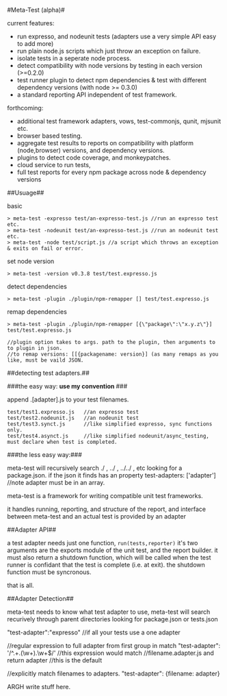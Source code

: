 
#Meta-Test (alpha)#

current features:

  * run expresso, and nodeunit tests (adapters use a very simple API easy to add more)
  * run plain node.js scripts which just throw an exception on failure.
  * isolate tests in a seperate node process.
  * detect compatibility with node versions by testing in each version (>=0.2.0)
  * test runner plugin to detect npm dependencies & test with different dependency versions (with node >= 0.3.0)
  * a standard reporting API independent of test framework.

forthcoming:

  * additional test framework adapters,  vows, test-commonjs, qunit, mjsunit etc.
  * browser based testing.
  * aggregate test results to reports on compatibility with platform (node,browser) versions, and dependency versions.
  * plugins to detect code coverage, and monkeypatches.
  * cloud service to run tests, 
  * full test reports for every npm package across node & dependency versions

##Usuage##

basic

    > meta-test -expresso test/an-expresso-test.js //run an expresso test etc.
    > meta-test -nodeunit test/an-expresso-test.js //run an nodeunit test etc.
    > meta-test -node test/script.js //a script which throws an exception & exits on fail or error.

set node version

    > meta-test -version v0.3.8 test/test.expresso.js
    
detect dependencies

    > meta-test -plugin ./plugin/npm-remapper [] test/test.expresso.js
    
remap dependencies

    > meta-test -plugin ./plugin/npm-remapper [{\"package\":\"x.y.z\"}] test/test.expresso.js

    //plugin option takes to args. path to the plugin, then arguments to to plugin in json.
    //to remap versions: [[{packagename: version}] (as many remaps as you like, must be vaild JSON.
    
##detecting test adapters.##

###the easy way: <strong> use my convention </strong> ###

append .[adapter].js to your test filenames.

    test/test1.expresso.js   //an expresso test
    test/test2.nodeunit.js   //an nodeunit test
    test/test3.synct.js      //like simplified expresso, sync functions only.
    test/test4.asynct.js     //like simplified nodeunit/async_testing, must declare when test is completed.
    
###the less easy way:###

meta-test will recursively search ./ , ../ ,  ../../ , etc looking for a package.json.
if the json it finds has an property test-adapters: ['adapter'] //note adapter must be in an array.




meta-test is a framework for writing compatible unit test frameworks.

it handles running, reporting, and structure of the report, and interface between meta-test and an actual test is provided
by an adapter

##Adapter API##

a test adapter needs just one function, `run(tests,reporter)` it's two arguments are the exports module of the unit test, 
and the report builder. it must also return a shutdown function, which will be called when the test runner is confidant that the test is complete (i.e. at exit). the shutdown function must be syncronous.

that is all.

##Adapter Detection##

meta-test needs to know what test adapter to use, meta-test will search recurively through parent directories
looking for package.json or tests.json

"test-adapter":"expresso" //if all your tests use a one adapter

//regular expression to full adapter from first group in match
"test-adapter": '/^.+\.(\w+)\.\w+$/' 
//this expression would match 
//filename.adapter.js and return adapter
//this is the default

//explicitly match filenames to adapters.
"test-adapter": {filename: adapter}

ARGH write stuff here.